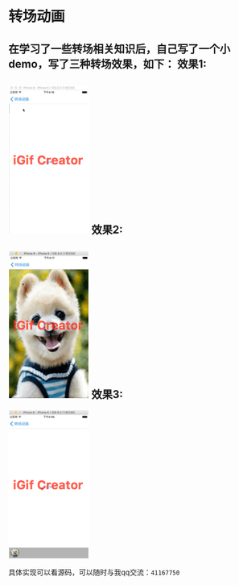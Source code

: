 转场动画
====
在学习了一些转场相关知识后，自己写了一个小demo，写了三种转场效果，如下：
效果1:
----
![翻页效果](https://github.com/karenkaren/TransitionDemo/raw/master/GIF/page.gif) 
效果2:
----
![扩散效果](https://github.com/karenkaren/TransitionDemo/raw/master/GIF/spread.gif) 
效果3:
----
![qq音乐效果](https://github.com/karenkaren/TransitionDemo/raw/master/GIF/qq.gif) 

具体实现可以看源码，可以随时与我qq交流：`41167750`
